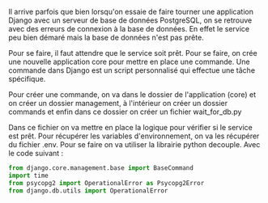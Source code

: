 Il arrive parfois que bien lorsqu'on essaie de faire tourner une application Django avec un serveur de base de données PostgreSQL, on se retrouve avec des erreurs de connexion à la base de données. En effet le service peu bien démaré mais la base de données n'est pas prête.

Pour se faire, il faut attendre que le service soit prêt. Pour se faire, on crée une nouvelle application core pour mettre en place une commande. Une commande dans Django est un script personnalisé qui effectue une tâche spécifique.

Pour créer une commande, on va dans le dossier de l'application (core) et on créer un dossier management, à l'intérieur on créer un dossier commands et enfin dans ce dossier on créer un fichier wait_for_db.py

Dans ce fichier on va mettre en place la logique pour vérifier si le service est prêt. Pour récupérer les variables d'environnement, on va les récupérer du fichier .env. Pour se faire on va utiliser la librairie python decouple. Avec le code suivant :

```python
from django.core.management.base import BaseCommand
import time
from psycopg2 import OperationalError as Psycopg2Error
from django.db.utils import OperationalError


```     
